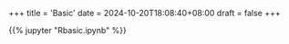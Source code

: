 +++
title = 'Basic'
date = 2024-10-20T18:08:40+08:00
draft = false
+++

{{% jupyter "Rbasic.ipynb" %}}